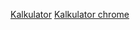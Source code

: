 
[Kalkulator](https://dus.net.pl/kalkulator/skanuj-dowod)
[Kalkulator chrome](itent://path/#Intent;scheme=https;package=dus.net.pl;end)
